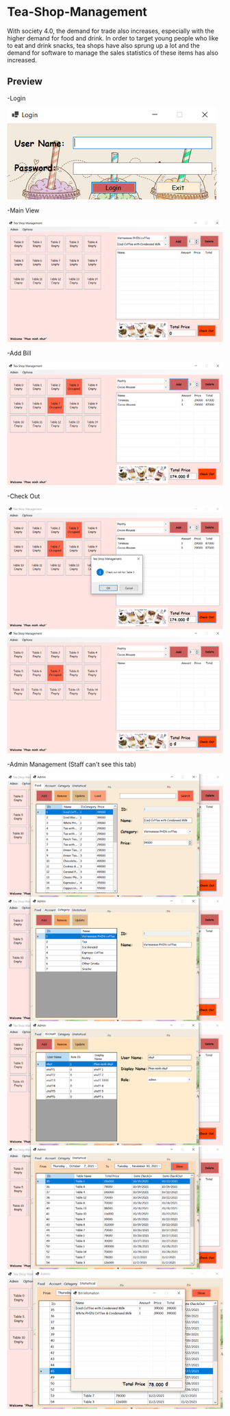 # Tea-Shop-Management
With society 4.0, the demand for trade also increases, especially with the higher demand for food and drink. In order to target young people who like to eat and drink snacks, tea shops have also sprung up a lot and the demand for software to manage the sales statistics of these items has also increased.

## Preview

-Login

<img src = "PreviewImages/Login.PNG">

-Main View

<img src = "PreviewImages/Main.PNG">

-Add Bill

<img src = "PreviewImages/AddBill.PNG">

-Check Out

<img src = "PreviewImages/CheckOut.PNG">

<img src = "PreviewImages/AfterCheckout.PNG">

-Admin Management (Staff can't see this tab)

<img src = "PreviewImages/Admin_Food.PNG">
<img src = "PreviewImages/Admin_Category.PNG">
<img src = "PreviewImages/Admin_Account.PNG">
<img src = "PreviewImages/Admin_Statistical.PNG">
<img src = "PreviewImages/Admin_BillInfo.PNG">

